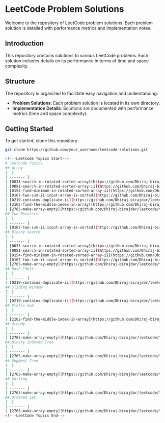 # LeetCode Problem Solutions

Welcome to the repository of LeetCode problem solutions. Each problem solution is detailed with performance metrics and implementation notes.

## Introduction

This repository contains solutions to various LeetCode problems. Each solution includes details on its performance in terms of time and space complexity.

## Structure

The repository is organized to facilitate easy navigation and understanding:

- **Problem Solutions**: Each problem solution is located in its own directory.
- **Implementation Details**: Solutions are documented with performance metrics (time and space complexity).

## Getting Started

To get started, clone this repository:

```bash
git clone https://github.com/your_username/leetcode-solutions.git

<!---LeetCode Topics Start-->
# LeetCode Topics
## Array
|  |
| ------- |
| [0033-search-in-rotated-sorted-array](https://github.com/Dhiraj-birajdar/leetcode/tree/master/0033-search-in-rotated-sorted-array) |
| [0081-search-in-rotated-sorted-array-ii](https://github.com/Dhiraj-birajdar/leetcode/tree/master/0081-search-in-rotated-sorted-array-ii) |
| [0154-find-minimum-in-rotated-sorted-array-ii](https://github.com/Dhiraj-birajdar/leetcode/tree/master/0154-find-minimum-in-rotated-sorted-array-ii) |
| [0167-two-sum-ii-input-array-is-sorted](https://github.com/Dhiraj-birajdar/leetcode/tree/master/0167-two-sum-ii-input-array-is-sorted) |
| [0219-contains-duplicate-ii](https://github.com/Dhiraj-birajdar/leetcode/tree/master/0219-contains-duplicate-ii) |
| [2102-find-the-middle-index-in-array](https://github.com/Dhiraj-birajdar/leetcode/tree/master/2102-find-the-middle-index-in-array) |
| [2765-make-array-empty](https://github.com/Dhiraj-birajdar/leetcode/tree/master/2765-make-array-empty) |
## Two Pointers
|  |
| ------- |
| [0167-two-sum-ii-input-array-is-sorted](https://github.com/Dhiraj-birajdar/leetcode/tree/master/0167-two-sum-ii-input-array-is-sorted) |
## Binary Search
|  |
| ------- |
| [0033-search-in-rotated-sorted-array](https://github.com/Dhiraj-birajdar/leetcode/tree/master/0033-search-in-rotated-sorted-array) |
| [0081-search-in-rotated-sorted-array-ii](https://github.com/Dhiraj-birajdar/leetcode/tree/master/0081-search-in-rotated-sorted-array-ii) |
| [0154-find-minimum-in-rotated-sorted-array-ii](https://github.com/Dhiraj-birajdar/leetcode/tree/master/0154-find-minimum-in-rotated-sorted-array-ii) |
| [0167-two-sum-ii-input-array-is-sorted](https://github.com/Dhiraj-birajdar/leetcode/tree/master/0167-two-sum-ii-input-array-is-sorted) |
| [2765-make-array-empty](https://github.com/Dhiraj-birajdar/leetcode/tree/master/2765-make-array-empty) |
## Hash Table
|  |
| ------- |
| [0219-contains-duplicate-ii](https://github.com/Dhiraj-birajdar/leetcode/tree/master/0219-contains-duplicate-ii) |
## Sliding Window
|  |
| ------- |
| [0219-contains-duplicate-ii](https://github.com/Dhiraj-birajdar/leetcode/tree/master/0219-contains-duplicate-ii) |
## Prefix Sum
|  |
| ------- |
| [2102-find-the-middle-index-in-array](https://github.com/Dhiraj-birajdar/leetcode/tree/master/2102-find-the-middle-index-in-array) |
## Greedy
|  |
| ------- |
| [2765-make-array-empty](https://github.com/Dhiraj-birajdar/leetcode/tree/master/2765-make-array-empty) |
## Binary Indexed Tree
|  |
| ------- |
| [2765-make-array-empty](https://github.com/Dhiraj-birajdar/leetcode/tree/master/2765-make-array-empty) |
## Segment Tree
|  |
| ------- |
| [2765-make-array-empty](https://github.com/Dhiraj-birajdar/leetcode/tree/master/2765-make-array-empty) |
## Sorting
|  |
| ------- |
| [2765-make-array-empty](https://github.com/Dhiraj-birajdar/leetcode/tree/master/2765-make-array-empty) |
## Ordered Set
|  |
| ------- |
| [2765-make-array-empty](https://github.com/Dhiraj-birajdar/leetcode/tree/master/2765-make-array-empty) |
<!---LeetCode Topics End-->